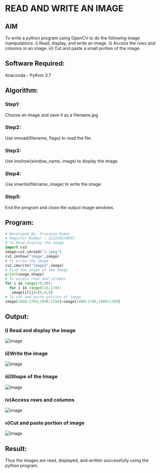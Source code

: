 # READ AND WRITE AN IMAGE
## AIM
To write a python program using OpenCV to do the following image manipulations.
i) Read, display, and write an image.
ii) Access the rows and columns in an image.
iii) Cut and paste a small portion of the image.

## Software Required:
Anaconda - Python 3.7
## Algorithm:
### Step1:
Choose an image and save it as a filename.jpg
### Step2:
Use imread(filename, flags) to read the file.
### Step3:
Use imshow(window_name, image) to display the image.
### Step4:
Use imwrite(filename, image) to write the image.
### Step5:
End the program and close the output image windows.
## Program:
```python
# Developed By: Prasanna Kumar
# Register Number : 212220230035
# To Read,display the image
import cv2
image=cv2.imread("1.jpeg")
cv2.imshow("image",image)
# To write the image
cv2.imwrite("image2",image)
# Find the shape of the Image
print(image.shape)
# To access rows and columns
for i in range(70,90):
  for j in range(110,170):
   image[i][j]=[0,0,0]
# To cut and paste portion of image
image[2000:2700,2000:2700]=image[1000:1700,1000:1700]
```
## Output:

### i) Read and display the image
![image](https://user-images.githubusercontent.com/75235128/160843590-6000c9df-c759-437e-9c8a-0d606b572840.png)

### ii)Write the image
![image](https://user-images.githubusercontent.com/75235128/160843720-189421f0-a935-4a7c-9561-bdfefdc99378.png)

### iii)Shape of the Image
![image](https://user-images.githubusercontent.com/75235128/160843790-27bea203-a853-4487-b7c4-7b2899b22e32.png)

### iv)Access rows and columns
![image](https://user-images.githubusercontent.com/75235128/160843893-d12e504d-7f85-4963-b534-c394aa99ce8e.png)

### v)Cut and paste portion of image
![image](https://user-images.githubusercontent.com/75235128/160844026-af002b94-5e22-422c-addc-a901192e4b45.png)

## Result:
Thus the images are read, displayed, and written successfully using the python program.
